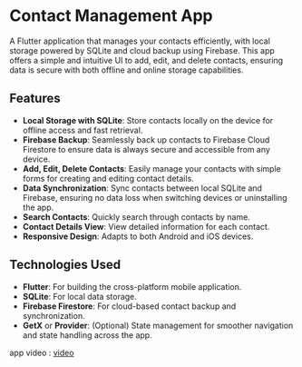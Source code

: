 

# Contact Management App

A Flutter application that manages your contacts efficiently, with local storage powered by SQLite and cloud backup using Firebase. This app offers a simple and intuitive UI to add, edit, and delete contacts, ensuring data is secure with both offline and online storage capabilities.

## Features

- **Local Storage with SQLite**: Store contacts locally on the device for offline access and fast retrieval.
- **Firebase Backup**: Seamlessly back up contacts to Firebase Cloud Firestore to ensure data is always secure and accessible from any device.
- **Add, Edit, Delete Contacts**: Easily manage your contacts with simple forms for creating and editing contact details.
- **Data Synchronization**: Sync contacts between local SQLite and Firebase, ensuring no data loss when switching devices or uninstalling the app.
- **Search Contacts**: Quickly search through contacts by name.
- **Contact Details View**: View detailed information for each contact.
- **Responsive Design**: Adapts to both Android and iOS devices.

## Technologies Used

- **Flutter**: For building the cross-platform mobile application.
- **SQLite**: For local data storage.
- **Firebase Firestore**: For cloud-based contact backup and synchronization.
- **GetX** or **Provider**: (Optional) State management for smoother navigation and state handling across the app.


app video : [video](https://drive.google.com/file/d/16fO2k2BNQW05jzgvBDCviBnp3E1Zx2jJ/view?usp=sharing)
